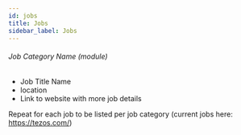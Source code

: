 ```yaml
---
id: jobs
title: Jobs
sidebar_label: Jobs
---
```


###### Job Category Name (module)

* Job Title Name
* location
* Link to website with more job details

Repeat for each job to be listed per job category (current jobs here: https://tezos.com/)